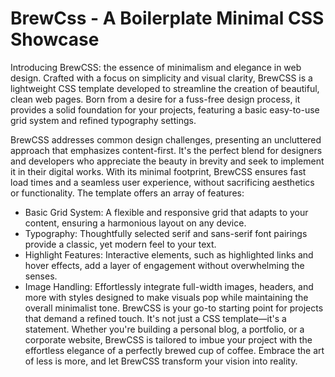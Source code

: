 # BrewCss - A Boilerplate Minimal CSS Showcase
Introducing BrewCSS: the essence of minimalism and elegance in web design. Crafted with a focus on simplicity and visual clarity, BrewCSS is a lightweight CSS template developed to streamline the creation of beautiful, clean web pages. Born from a desire for a fuss-free design process, it provides a solid foundation for your projects, featuring a basic easy-to-use grid system and refined typography settings.

BrewCSS addresses common design challenges, presenting an uncluttered approach that emphasizes content-first. It's the perfect blend for designers and developers who appreciate the beauty in brevity and seek to implement it in their digital works. With its minimal footprint, BrewCSS ensures fast load times and a seamless user experience, without sacrificing aesthetics or functionality.
The template offers an array of features:
  
- Basic Grid System: A flexible and responsive grid that adapts to your content, ensuring a harmonious layout on any device.
- Typography: Thoughtfully selected serif and sans-serif font pairings provide a classic, yet modern feel to your text.
- Highlight Features: Interactive elements, such as highlighted links and hover effects, add a layer of engagement without overwhelming the senses.
- Image Handling: Effortlessly integrate full-width images, headers, and more with styles designed to make visuals pop while maintaining the overall minimalist tone.
 BrewCSS is your go-to starting point for projects that demand a refined touch. It's not just a CSS template—it's a statement. Whether you're building a personal blog, a portfolio, or a corporate website, BrewCSS is tailored to imbue your project with the effortless elegance of a perfectly brewed cup of coffee. Embrace the art of less is more, and let BrewCSS transform your vision into reality.
